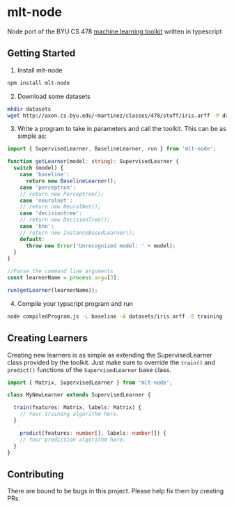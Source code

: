 # mlt-node

Node port of the BYU CS 478 [machine learning toolkit](http://axon.cs.byu.edu/~martinez/classes/478/stuff/Toolkit.html) written in typescript

## Getting Started

1. Install mlt-node

```bash
npm install mlt-node
```
2. Download some datasets
```bash
mkdir datasets
wget http://axon.cs.byu.edu/~martinez/classes/478/stuff/iris.arff -P datasets/
```
3. Write a program to take in parameters and call the toolkit. This can be as simple as:
```typescript
import { SupervisedLearner, BaselineLearner, run } from 'mlt-node';

function getLearner(model: string): SupervisedLearner {
  switch (model) {
    case 'baseline':
      return new BaselineLearner();
    case 'perceptron':
    // return new Perceptron();
    case 'neuralnet':
    // return new NeuralNet();
    case 'decisiontree':
    // return new DecisionTree();
    case 'knn':
    // return new InstanceBasedLearner();
    default:
      throw new Error('Unrecognized model: ' + model);
  }
}

//Parse the command line arguments
const learnerName = process.argv[3];

run(getLearner(learnerName));
```

4. Compile your typscript program and run
```bash
node compiledProgram.js -L baseline -A datasets/iris.arff -E training
```

## Creating Learners

Creating new learners is as simple as extending the SupervisedLearner class provided by the toolkit. Just make sure to override the `train()` and `predict()` functions of the `SupervisedLearner` base class.

```typescript
import { Matrix, SupervisedLearner } from 'mlt-node';

class MyNewLearner extends SupervisedLearner {

  train(features: Matrix, labels: Matrix) {
    // Your training algorithm here.
  }

	predict(features: number[], labels: number[]) {
    // Your prediction algorithm here.
  }
}
```

## Contributing

There are bound to be bugs in this project. Please help fix them by creating PRs.
